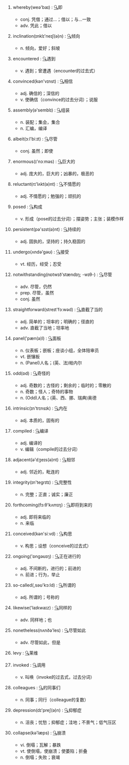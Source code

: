 1. whereby(weə'baɪ) :  <a target='_blank' rel='nofollow noopener noreferrer' href='http://www.youdao.com/w/whereby'>🔍</a>即
    - conj. 凭借；通过…；借以；与…一致
    - adv. 凭此；借以

2. inclination(ɪnklɪ'neɪʃ(ə)n) :  <a target='_blank' rel='nofollow noopener noreferrer' href='http://www.youdao.com/w/inclination'>🔍</a>倾向
    - n. 倾向，爱好；斜坡

3. encountered :  <a target='_blank' rel='nofollow noopener noreferrer' href='http://www.youdao.com/w/encountered'>🔍</a>遇到
    - v. 遇到；曾遭遇（encounter的过去式）

4. convinced(kən'vɪnst) :  <a target='_blank' rel='nofollow noopener noreferrer' href='http://www.youdao.com/w/convinced'>🔍</a>相信
    - adj. 确信的；深信的
    - v. 使确信（convince的过去分词）；说服

5. assembly(ə'semblɪ) :  <a target='_blank' rel='nofollow noopener noreferrer' href='http://www.youdao.com/w/assembly'>🔍</a>组装
    - n. 装配；集会，集合
    - n. 汇编，编译

6. albeit(ɔːl'biːɪt) :  <a target='_blank' rel='nofollow noopener noreferrer' href='http://www.youdao.com/w/albeit'>🔍</a>尽管
    - conj. 虽然；即使

7. enormous(ɪ'nɔːməs) :  <a target='_blank' rel='nofollow noopener noreferrer' href='http://www.youdao.com/w/enormous'>🔍</a>巨大的
    - adj. 庞大的，巨大的；凶暴的，极恶的

8. reluctant(rɪ'lʌkt(ə)nt) :  <a target='_blank' rel='nofollow noopener noreferrer' href='http://www.youdao.com/w/reluctant'>🔍</a>不情愿的
    - adj. 不情愿的；勉强的；顽抗的

9. posed :  <a target='_blank' rel='nofollow noopener noreferrer' href='http://www.youdao.com/w/posed'>🔍</a>构成
    - v. 形成（pose的过去分词）；摆姿势；主张；装模作样

10. persistent(pə'sɪst(ə)nt) :  <a target='_blank' rel='nofollow noopener noreferrer' href='http://www.youdao.com/w/persistent'>🔍</a>持续的
    - adj. 固执的，坚持的；持久稳固的

11. undergo(ʌndə'gəʊ) :  <a target='_blank' rel='nofollow noopener noreferrer' href='http://www.youdao.com/w/undergo'>🔍</a>接受
    - vt. 经历，经受；忍受

12. notwithstanding(nɒtwɪð'stændɪŋ; -wɪθ-) :  <a target='_blank' rel='nofollow noopener noreferrer' href='http://www.youdao.com/w/notwithstanding'>🔍</a>尽管
    - adv. 尽管，仍然
    - prep. 尽管，虽然
    - conj. 虽然

13. straightforward(streɪt'fɔːwəd) :  <a target='_blank' rel='nofollow noopener noreferrer' href='http://www.youdao.com/w/straightforward'>🔍</a>直截了当的
    - adj. 简单的；坦率的；明确的；径直的
    - adv. 直截了当地；坦率地

14. panel('pæn(ə)l) :  <a target='_blank' rel='nofollow noopener noreferrer' href='http://www.youdao.com/w/panel'>🔍</a>面板
    - n. 仪表板；嵌板；座谈小组，全体陪审员
    - vt. 嵌镶板
    - n. (Panel)人名；(英、法)帕内尔

15. odd(ɒd) :  <a target='_blank' rel='nofollow noopener noreferrer' href='http://www.youdao.com/w/odd'>🔍</a>奇怪的
    - adj. 奇数的；古怪的；剩余的；临时的；零散的
    - n. 奇数；怪人；奇特的事物
    - n. (Odd)人名；(英、西、挪、瑞典)奥德

16. intrinsic(ɪn'trɪnsɪk) :  <a target='_blank' rel='nofollow noopener noreferrer' href='http://www.youdao.com/w/intrinsic'>🔍</a>内在
    - adj. 本质的，固有的

17. compiled :  <a target='_blank' rel='nofollow noopener noreferrer' href='http://www.youdao.com/w/compiled'>🔍</a>编译
    - adj. 编译的
    - v. 编辑（compile的过去分词）

18. adjacent(ə'dʒeɪs(ə)nt) :  <a target='_blank' rel='nofollow noopener noreferrer' href='http://www.youdao.com/w/adjacent'>🔍</a>相邻
    - adj. 邻近的，毗连的

19. integrity(ɪn'tegrɪtɪ) :  <a target='_blank' rel='nofollow noopener noreferrer' href='http://www.youdao.com/w/integrity'>🔍</a>完整性
    - n. 完整；正直；诚实；廉正

20. forthcoming(fɔːθ'kʌmɪŋ) :  <a target='_blank' rel='nofollow noopener noreferrer' href='http://www.youdao.com/w/forthcoming'>🔍</a>即将到来的
    - adj. 即将来临的
    - n. 来临

21. conceived(kən'siːvd) :  <a target='_blank' rel='nofollow noopener noreferrer' href='http://www.youdao.com/w/conceived'>🔍</a>构思
    - v. 构思；设想（conceive的过去式）

22. ongoing('ɒngəʊɪŋ) :  <a target='_blank' rel='nofollow noopener noreferrer' href='http://www.youdao.com/w/ongoing'>🔍</a>正在进行的
    - adj. 不间断的，进行的；前进的
    - n. 前进；行为，举止

23. so-called(,səʊ'kɔ:ld) :  <a target='_blank' rel='nofollow noopener noreferrer' href='http://www.youdao.com/w/so-called'>🔍</a>所谓的
    - adj. 所谓的；号称的

24. likewise('laɪkwaɪz) :  <a target='_blank' rel='nofollow noopener noreferrer' href='http://www.youdao.com/w/likewise'>🔍</a>同样的
    - adv. 同样地；也

25. nonetheless(nʌnðə'les) :  <a target='_blank' rel='nofollow noopener noreferrer' href='http://www.youdao.com/w/nonetheless'>🔍</a>尽管如此
    - adv. 尽管如此，但是

26. levy :  <a target='_blank' rel='nofollow noopener noreferrer' href='http://www.youdao.com/w/levy'>🔍</a>莱维

27. invoked :  <a target='_blank' rel='nofollow noopener noreferrer' href='http://www.youdao.com/w/invoked'>🔍</a>调用
    - v. 叫唤（invoke的过去式，过去分词）

28. colleagues :  <a target='_blank' rel='nofollow noopener noreferrer' href='http://www.youdao.com/w/colleagues'>🔍</a>的同事们
    - n. 同事；同行（colleague的复数）

29. depression(dɪ'preʃ(ə)n) :  <a target='_blank' rel='nofollow noopener noreferrer' href='http://www.youdao.com/w/depression'>🔍</a>抑郁症
    - n. 沮丧；忧愁；抑郁症；洼地；不景气；低气压区

30. collapse(kə'læps) :  <a target='_blank' rel='nofollow noopener noreferrer' href='http://www.youdao.com/w/collapse'>🔍</a>崩溃
    - vi. 倒塌；瓦解；暴跌
    - vt. 使倒塌，使崩溃；使萎陷；折叠
    - n. 倒塌；失败；衰竭
